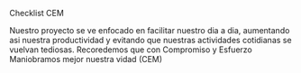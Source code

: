  Checklist CEM
 
 
 Nuestro proyecto se ve enfocado en facilitar nuestro dia a dia, aumentando asi nuestra productividad y evitando que nuestras  actividades cotidianas se vuelvan tediosas.
 Recoredemos que con Compromiso y Esfuerzo Maniobramos mejor nuestra vidad (CEM)
